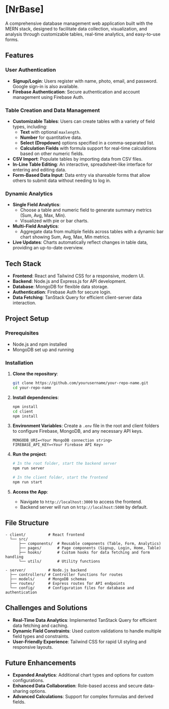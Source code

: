 # [NrBase]

A comprehensive database management web application built with the MERN stack, designed to facilitate data collection, visualization, and analysis through customizable tables, real-time analytics, and easy-to-use forms.

## Features

### User Authentication
- **Signup/Login**: Users register with name, photo, email, and password. Google sign-in is also available.
- **Firebase Authentication**: Secure authentication and account management using Firebase Auth.

### Table Creation and Data Management
- **Customizable Tables**: Users can create tables with a variety of field types, including:
  - **Text** with optional `maxlength`.
  - **Number** for quantitative data.
  - **Select (Dropdown)** options specified in a comma-separated list.
  - **Calculation Fields** with formula support for real-time calculations based on other numeric fields.
- **CSV Import**: Populate tables by importing data from CSV files.
- **In-Line Table Editing**: An interactive, spreadsheet-like interface for entering and editing data.
- **Form-Based Data Input**: Data entry via shareable forms that allow others to submit data without needing to log in.

### Dynamic Analytics
- **Single Field Analytics**:
  - Choose a table and numeric field to generate summary metrics (Sum, Avg, Max, Min).
  - Visualized with pie or bar charts.
- **Multi-Field Analytics**:
  - Aggregate data from multiple fields across tables with a dynamic bar chart showing Sum, Avg, Max, Min metrics.
- **Live Updates**: Charts automatically reflect changes in table data, providing an up-to-date overview.

## Tech Stack

- **Frontend**: React and Tailwind CSS for a responsive, modern UI.
- **Backend**: Node.js and Express.js for API development.
- **Database**: MongoDB for flexible data storage.
- **Authentication**: Firebase Auth for secure login.
- **Data Fetching**: TanStack Query for efficient client-server data interaction.

## Project Setup

### Prerequisites
- Node.js and npm installed
- MongoDB set up and running

### Installation

1. **Clone the repository**:
   ```bash
   git clone https://github.com/yourusername/your-repo-name.git
   cd your-repo-name
   ```

2. **Install dependencies**:
   ```bash
   npm install
   cd client
   npm install
   ```

3. **Environment Variables**: Create a `.env` file in the root and client folders to configure Firebase, MongoDB, and any necessary API keys.
   ```plaintext
   MONGODB_URI=<Your MongoDB connection string>
   FIREBASE_API_KEY=<Your Firebase API Key>
   ```
   
4. **Run the project**:
   ```bash
   # In the root folder, start the backend server
   npm run server

   # In the client folder, start the frontend
   npm run start
   ```

5. **Access the App**:
   - Navigate to `http://localhost:3000` to access the frontend.
   - Backend server will run on `http://localhost:5000` by default.

## File Structure

```
- client/          # React frontend
  └── src/
      ├── components/  # Reusable components (Table, Form, Analytics)
      ├── pages/       # Page components (Signup, Login, Home, Table)
      ├── hooks/       # Custom hooks for data fetching and form handling
      └── utils/       # Utility functions

- server/          # Node.js backend
  ├── controllers/ # Controller functions for routes
  ├── models/      # MongoDB schemas
  ├── routes/      # Express routes for API endpoints
  └── config/      # Configuration files for database and authentication
```

## Challenges and Solutions

- **Real-Time Data Analytics**: Implemented TanStack Query for efficient data fetching and caching.
- **Dynamic Field Constraints**: Used custom validations to handle multiple field types and constraints.
- **User-Friendly Experience**: Tailwind CSS for rapid UI styling and responsive layouts.

## Future Enhancements

- **Expanded Analytics**: Additional chart types and options for custom configurations.
- **Enhanced Data Collaboration**: Role-based access and secure data-sharing options.
- **Advanced Calculations**: Support for complex formulas and derived fields.
